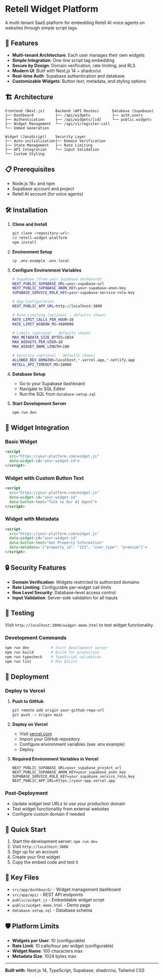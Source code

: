 # Retell Widget Platform

A multi-tenant SaaS platform for embedding Retell AI voice agents on websites through simple script tags.

## 🚀 Features

- **Multi-tenant Architecture**: Each user manages their own widgets
- **Simple Integration**: One-line script tag embedding  
- **Secure by Design**: Domain verification, rate limiting, and RLS
- **Modern UI**: Built with Next.js 14 + shadcn/ui
- **Real-time Auth**: Supabase authentication and database
- **Customizable Widgets**: Button text, metadata, and styling options

## 🏗️ Architecture

```
Frontend (Next.js)     Backend (API Routes)      Database (Supabase)
├── Dashboard          ├── /api/widgets          ├── auth.users
├── Authentication     ├── /api/widgets/[id]     └── public.widgets
├── Widget Management  └── /api/v1/register-call
└── Embed Generation   
                      
Widget (JavaScript)    Security Layer            
├── Auto-initialization├── Domain Verification   
├── State Management   ├── Rate Limiting        
├── API Integration    └── Input Validation     
└── Custom Styling     
```

## 📋 Prerequisites

- Node.js 18+ and npm
- Supabase account and project
- Retell AI account (for voice agents)

## 🛠️ Installation

1. **Clone and Install**
   ```bash
   git clone <repository-url>
   cd retell-widget-platform
   npm install
   ```

2. **Environment Setup**
   ```bash
   cp .env.example .env.local
   ```

3. **Configure Environment Variables**
   ```bash
   # Supabase (from your Supabase dashboard)
   NEXT_PUBLIC_SUPABASE_URL=your-supabase-url
   NEXT_PUBLIC_SUPABASE_ANON_KEY=your-supabase-anon-key
   SUPABASE_SERVICE_ROLE_KEY=your-supabase-service-role-key
   
   # App Configuration
   NEXT_PUBLIC_APP_URL=http://localhost:3000
   
   # Rate Limiting (optional - defaults shown)
   RATE_LIMIT_CALLS_PER_HOUR=10
   RATE_LIMIT_WINDOW_MS=3600000
   
   # Limits (optional - defaults shown)
   MAX_METADATA_SIZE_BYTES=1024
   MAX_WIDGETS_PER_USER=10
   MAX_WIDGET_NAME_LENGTH=100
   
   # Security (optional - defaults shown)
   ALLOWED_DEV_DOMAINS=localhost,*.vercel.app,*.netlify.app
   RETELL_API_TIMEOUT_MS=10000
   ```

4. **Database Setup**
   - Go to your Supabase dashboard
   - Navigate to SQL Editor
   - Run the SQL from `database-setup.sql`

5. **Start Development Server**
   ```bash
   npm run dev
   ```

## 🎨 Widget Integration

### Basic Widget
```html
<script 
  src="https://your-platform.com/widget.js" 
  data-widget-id="your-widget-id">
</script>
```

### Widget with Custom Button Text
```html
<script 
  src="https://your-platform.com/widget.js" 
  data-widget-id="your-widget-id"
  data-button-text="Talk to Our AI Agent">
</script>
```

### Widget with Metadata
```html
<script 
  src="https://your-platform.com/widget.js" 
  data-widget-id="your-widget-id"
  data-button-text="Get Property Information"
  data-metadata='{"property_id": "123", "user_type": "premium"}'>
</script>
```

## 🔒 Security Features

- **Domain Verification**: Widgets restricted to authorized domains
- **Rate Limiting**: Configurable per-widget call limits
- **Row Level Security**: Database-level access control
- **Input Validation**: Server-side validation for all inputs

## 🧪 Testing

Visit `http://localhost:3008/widget-demo.html` to test widget functionality.

### Development Commands
```bash
npm run dev          # Start development server
npm run build        # Build for production  
npm run typecheck    # TypeScript validation
npm run lint         # Run ESLint
```

## 🚀 Deployment

### Deploy to Vercel

1. **Push to GitHub**
   ```bash
   git remote add origin your-github-repo-url
   git push -u origin main
   ```

2. **Deploy on Vercel**
   - Visit [vercel.com](https://vercel.com)
   - Import your GitHub repository
   - Configure environment variables (see .env.example)
   - Deploy

3. **Required Environment Variables in Vercel**
   ```
   NEXT_PUBLIC_SUPABASE_URL=your_supabase_project_url
   NEXT_PUBLIC_SUPABASE_ANON_KEY=your_supabase_anon_key  
   SUPABASE_SERVICE_ROLE_KEY=your_supabase_service_role_key
   NEXT_PUBLIC_APP_URL=https://your-app.vercel.app
   ```

### Post-Deployment
- Update widget test URLs to use your production domain
- Test widget functionality from external websites
- Configure custom domain if needed

## 🚀 Quick Start

1. Start the development server: `npm run dev`
2. Visit `http://localhost:3000` 
3. Sign up for an account
4. Create your first widget
5. Copy the embed code and test it

## 📁 Key Files

- `src/app/dashboard/` - Widget management dashboard
- `src/app/api/` - REST API endpoints  
- `public/widget.js` - Embeddable widget script
- `public/widget-demo.html` - Demo page
- `database-setup.sql` - Database schema

## 🛡️ Platform Limits

- **Widgets per User**: 10 (configurable)
- **Rate Limit**: 10 calls/hour per widget (configurable)  
- **Widget Name**: 100 characters max
- **Metadata Size**: 1024 bytes max

---

**Built with**: Next.js 14, TypeScript, Supabase, shadcn/ui, Tailwind CSS
